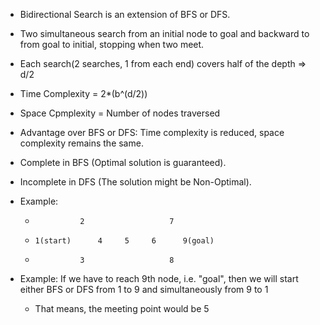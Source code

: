 - Bidirectional Search is an extension of BFS or DFS.
- Two simultaneous search from an initial node to goal and backward to from goal to initial, stopping when two meet.
- Each search(2 searches, 1 from each end) covers half of the depth => d/2
- Time Complexity = 2*(b^(d/2))
- Space Cpmplexity = Number of nodes traversed
- Advantage over BFS or DFS: Time complexity is reduced, space complexity remains the same.
- Complete in BFS (Optimal solution is guaranteed).
- Incomplete in DFS (The solution might be Non-Optimal).
- Example:



  
  *               2                   7
  *     1(start)      4     5     6      9(goal)
  *               3                   8

- Example: If we have to reach 9th node, i.e. "goal", then we will start either BFS or DFS from 1 to 9 and simultaneously from 9 to 1
    * That means, the meeting point would be 5
  
